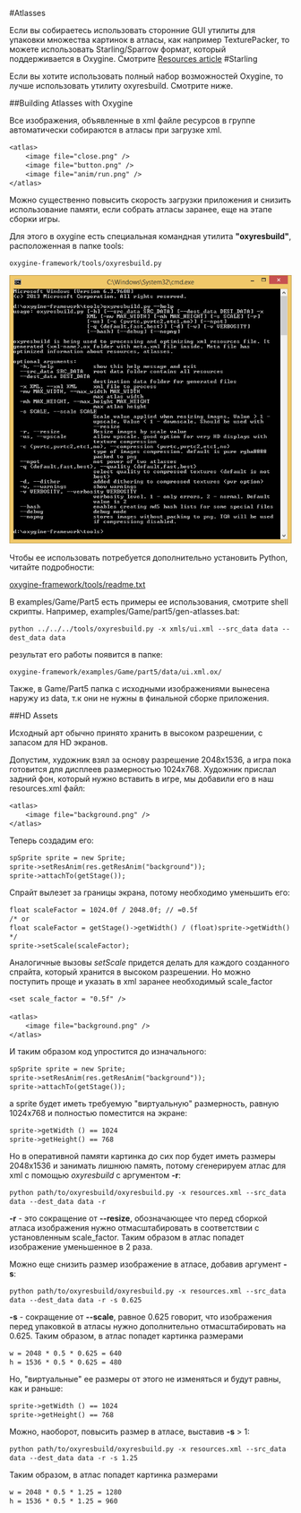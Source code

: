 
#Atlasses

Если вы собираетесь использовать сторонние GUI утилиты для упаковки множества картинок в атласы, как например TexturePacker, то можете использовать Starling/Sparrow формат, который поддерживается в Oxygine. Смотрите [Resources article](resources) #Starling

Если вы хотите использовать полный набор возможностей Oxygine, то лучше использовать утилиту oxyresbuild. Смотрите ниже.

##Building Atlasses with Oxygine

Все изображения, объявленные в xml файле ресурсов в группе <atlas> автоматически собираются в атласы при загрузке xml. 
	
	<atlas>
	    <image file="close.png" />
	    <image file="button.png" />     
	    <image file="anim/run.png" />
	</atlas>

Можно существенно повысить скорость загрузки приложения и снизить использование памяти, если собрать атласы заранее, еще на этапе сборки игры.

Для этого в oxygine есть специальная командная утилита **"oxyresbuild"**, расположенная в папке tools:

	oxygine-framework/tools/oxyresbuild.py

![](img/oxyresbuild.png)

Чтобы ее использовать потребуется дополнительно установить Python, читайте подробности:
		
[oxygine-framework/tools/readme.txt](https://github.com/oxygine/oxygine-framework/blob/master/readme/readme.txt)

В examples/Game/Part5 есть примеры ее использования, смотрите shell скрипты. Например, 
examples/Game/part5/gen-atlasses.bat:

	python ../../../tools/oxyresbuild.py -x xmls/ui.xml --src_data data --dest_data data

результат его работы появится в папке:

	oxygine-framework/examples/Game/part5/data/ui.xml.ox/

Также, в Game/Part5 папка с исходными изображениями вынесена наружу из data, т.к они не нужны в финальной сборке приложения.


##HD Assets

Исходный арт обычно принято хранить в высоком разрешении, с запасом для HD экранов.
 
Допустим, художник взял за основу разрешение 2048х1536, а игра пока готовится для дисплеев размерностью 1024x768.
Художник прислал задний фон, который нужно вставить в игре, мы добавили его в наш resources.xml файл:

	<atlas>
	    <image file="background.png" />
	</atlas> 

Теперь создадим его:

	spSprite sprite = new Sprite;
	sprite->setResAnim(res.getResAnim("background"));
	sprite->attachTo(getStage());

Спрайт вылезет за границы экрана, потому необходимо уменьшить его:

	float scaleFactor = 1024.0f / 2048.0f; // =0.5f
	/* or
	float scaleFactor = getStage()->getWidth() / (float)sprite->getWidth()	
	*/
	sprite->setScale(scaleFactor);

Аналогичные вызовы *setScale* придется делать для каждого созданного спрайта, который хранится в высоком разрешении. Но можно поступить проще и указать в xml заранее необходимый scale_factor

	<set scale_factor = "0.5f" />

 	<atlas>
	    <image file="background.png" />
	</atlas>

И таким образом код упростится до изначального: 
	
	spSprite sprite = new Sprite;
	sprite->setResAnim(res.getResAnim("background"));
	sprite->attachTo(getStage());

а sprite будет иметь требуемую "виртуальную" размерность, равную 1024x768 и полностью поместится на экране:

	sprite->getWidth () == 1024
	sprite->getHeight() == 768 

Но в оперативной памяти картинка до сих пор будет иметь размеры 2048х1536 и занимать лишнюю память, потому сгенерируем атлас для xml с помощью *oxyresbuild* с аргументом **-r**:

	python path/to/oxyresbuild/oxyresbuild.py -x resources.xml --src_data data --dest_data data -r

**-r** - это сокращение от **--resize**, обозначающее что перед сборкой атласа изображения нужно отмасштабировать в соответствии с установленным scale_factor. Таким образом в атлас попадет изображение уменьшенное в 2 раза.

Можно еще снизить размер изображение в атласе, добавив аргумент **-s**:

	python path/to/oxyresbuild/oxyresbuild.py -x resources.xml --src_data data --dest_data data -r -s 0.625

**-s** - сокращение от **--scale**, равное 0.625 говорит, что изображения перед упаковкой в атласы нужно дополнительно отмасштабировать на 0.625. Таким образом, в атлас попадет картинка размерами

	w = 2048 * 0.5 * 0.625 = 640
	h = 1536 * 0.5 * 0.625 = 480

Но, "виртуальные" ее размеры от этого не изменяться и будут равны, как и раньше:

	sprite->getWidth () == 1024
	sprite->getHeight() == 768 

Можно, наоборот, повысить размер в атласе, выставив **-s** > 1:
	
	python path/to/oxyresbuild/oxyresbuild.py -x resources.xml --src_data data --dest_data data -r -s 1.25 

Таким образом, в атлас попадет картинка размерами

	w = 2048 * 0.5 * 1.25 = 1280
	h = 1536 * 0.5 * 1.25 = 960



